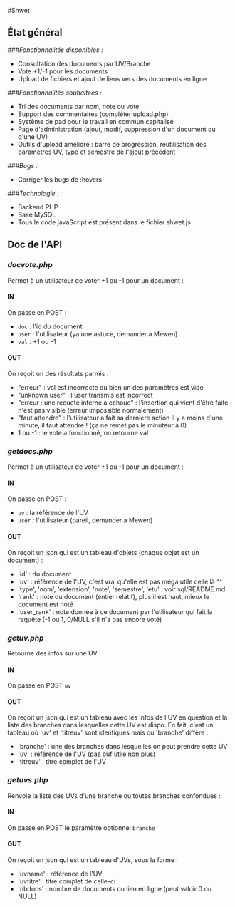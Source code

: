 #Shwet

## État général

###*Fonctionnalités disponibles :*
* Consultation des documents par UV/Branche
* Vote +1/-1 pour les documents
* Upload de fichiers et ajout de liens vers des documents en ligne


###*Fonctionnalités souhaitées :* 
* Tri des documents par nom, note ou vote
* Support des commentaires (compléter upload.php)
* Système de pad pour le travail en commun capitalisé
* Page d'administration (ajout, modif, suppression d'un document ou d'une UV)
* Outils d'upload amélioré : barre de progression, réutilisation des paramètres UV, type et semestre de l'ajout précédent

###*Bugs :*
* Corriger les bugs de :hovers

###*Technologie :*
* Backend PHP
* Base MySQL
* Tous le code javaScript est présent dans le fichier shwet.js




## Doc de l'API
### *docvote.php*
Permet à un utilisateur de voter +1 ou -1 pour un document :

#### IN
On passe en POST :
* `doc` : l'id du document
* `user` : l'utilisateur (ya une astuce, demander à Mewen)
* `val` : +1 ou -1

#### OUT
On reçoit un des résultats parmis :
* "erreur" : val est incorrecte ou bien un des paramètres est vide
* "unknown user" : l'user transmis est incorrect
* "erreur : une requete interne a echoue" : l'insertion qui vient d'être faite n'est pas visible (erreur impossible normalement)
* "faut attendre" : l'utilisateur a fait sa dernière action il y a moins d'une minute, il faut attendre ! (ça ne remet pas le minuteur à 0)
* 1 ou -1 : le vote a fonctionné, on retourne val


### *getdocs.php*
Permet à un utilisateur de voter +1 ou -1 pour un document :
#### IN
On passe en POST :
* `uv` : la référence de l'UV
* `user` : l'utilisateur (pareil, demander à Mewen)

#### OUT
On reçoit un json qui est un tableau d'objets (chaque objet est un document) :
* 'id' : du document
* 'uv' : référence de l'UV, c'est vrai qu'elle est pas méga utile celle là ^^
* 'type', 'nom', 'extension', 'note', 'semestre', 'etu' : voir sql/README.md
* 'rank' : note du document (entier relatif), plus il est haut, mieux le document est noté
* 'user_rank' : note donnée à ce document par l'utilisateur qui fait la requête (-1 ou 1, 0/NULL s'il n'a pas encore voté)

### *getuv.php*
Retourne des infos sur une UV :
#### IN
On passe en POST `uv`

#### OUT
On reçoit un json qui est un tableau avec les infos de l'UV en question et la liste des branches dans lesquelles cette UV est dispo. En fait, c'est un tableau où 'uv' et 'titreuv' sont identiques mais où 'branche' diffère :
* 'branche' : une des branches dans lesquelles on peut prendre cette UV
* 'uv' : référence de l'UV (pas ouf utile non plus)
* 'titreuv' : titre complet de l'UV

### *getuvs.php*
Renvoie la liste des UVs d'une branche ou toutes branches confondues :
#### IN
On passe en POST le paramètre optionnel `branche`

#### OUT
On reçoit un json qui est un tableau d'UVs, sous la forme :
* 'uvname' : référence de l'UV
* 'uvtitre' : titre complet de celle-ci
* 'nbdocs' : nombre de documents ou lien en ligne (peut valoir 0 ou NULL)
